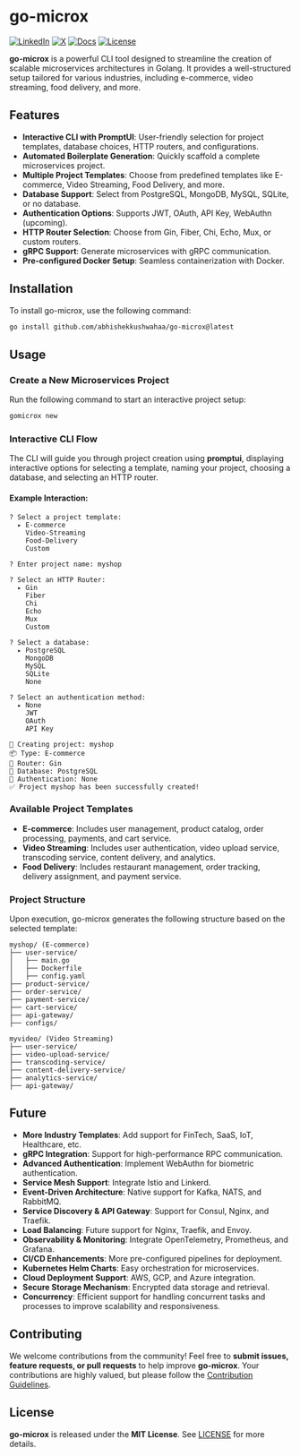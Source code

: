 # go-microx

<a href="https://linkedin.com/in/abhishekkushwahaa">![LinkedIn](https://img.shields.io/badge/LinkedIn-0077B5?style=flat-square&logo=linkedin)</a>
<a href="https://x.com/AbhishekKushwaa">![X](https://img.shields.io/badge/X-000000?style=flat-square&logo=x)</a>
<a href="https://gomicrox.abhishekkushwaha.tech">![Docs](https://img.shields.io/badge/Website-FF4500?style=flat-square)</a>
[![License](https://img.shields.io/badge/license-MIT-blue.svg)](LICENSE)

**go-microx** is a powerful CLI tool designed to streamline the creation of scalable microservices architectures in Golang. It provides a well-structured setup tailored for various industries, including e-commerce, video streaming, food delivery, and more.

## Features

- **Interactive CLI with PromptUI**: User-friendly selection for project templates, database choices, HTTP routers, and configurations.
- **Automated Boilerplate Generation**: Quickly scaffold a complete microservices project.
- **Multiple Project Templates**: Choose from predefined templates like E-commerce, Video Streaming, Food Delivery, and more.
- **Database Support**: Select from PostgreSQL, MongoDB, MySQL, SQLite, or no database.
- **Authentication Options**: Supports JWT, OAuth, API Key, WebAuthn (upcoming).
- **HTTP Router Selection**: Choose from Gin, Fiber, Chi, Echo, Mux, or custom routers.
- **gRPC Support**: Generate microservices with gRPC communication.
- **Pre-configured Docker Setup**: Seamless containerization with Docker.

## Installation

To install go-microx, use the following command:

```sh
go install github.com/abhishekkushwahaa/go-microx@latest
```

## Usage

### Create a New Microservices Project

Run the following command to start an interactive project setup:

```sh
gomicrox new
```

### Interactive CLI Flow

The CLI will guide you through project creation using **promptui**, displaying interactive options for selecting a template, naming your project, choosing a database, and selecting an HTTP router.

#### Example Interaction:

```
? Select a project template:
  ▸ E-commerce
    Video-Streaming
    Food-Delivery
    Custom

? Enter project name: myshop

? Select an HTTP Router:
  ▸ Gin
    Fiber
    Chi
    Echo
    Mux
    Custom

? Select a database:
  ▸ PostgreSQL
    MongoDB
    MySQL
    SQLite
    None

? Select an authentication method:
  ▸ None
    JWT
    OAuth
    API Key

🚀 Creating project: myshop
📦 Type: E-commerce
🔌 Router: Gin
🫙 Database: PostgreSQL
🔐 Authentication: None
✅ Project myshop has been successfully created!
```

### Available Project Templates

- **E-commerce**: Includes user management, product catalog, order processing, payments, and cart service.
- **Video Streaming**: Includes user authentication, video upload service, transcoding service, content delivery, and analytics.
- **Food Delivery**: Includes restaurant management, order tracking, delivery assignment, and payment service.

### Project Structure

Upon execution, go-microx generates the following structure based on the selected template:

```
myshop/ (E-commerce)
├── user-service/
│   ├── main.go
│   ├── Dockerfile
│   ├── config.yaml
├── product-service/
├── order-service/
├── payment-service/
├── cart-service/
├── api-gateway/
├── configs/
```

```
myvideo/ (Video Streaming)
├── user-service/
├── video-upload-service/
├── transcoding-service/
├── content-delivery-service/
├── analytics-service/
├── api-gateway/
```

## Future

- **More Industry Templates**: Add support for FinTech, SaaS, IoT, Healthcare, etc.
- **gRPC Integration**: Support for high-performance RPC communication.
- **Advanced Authentication**: Implement WebAuthn for biometric authentication.
- **Service Mesh Support**: Integrate Istio and Linkerd.
- **Event-Driven Architecture**: Native support for Kafka, NATS, and RabbitMQ.
- **Service Discovery & API Gateway**: Support for Consul, Nginx, and Traefik.
- **Load Balancing**: Future support for Nginx, Traefik, and Envoy.
- **Observability & Monitoring**: Integrate OpenTelemetry, Prometheus, and Grafana.
- **CI/CD Enhancements**: More pre-configured pipelines for deployment.
- **Kubernetes Helm Charts**: Easy orchestration for microservices.
- **Cloud Deployment Support**: AWS, GCP, and Azure integration.
- **Secure Storage Mechanism**: Encrypted data storage and retrieval.
- **Concurrency**: Efficient support for handling concurrent tasks and processes to improve scalability and responsiveness.

## Contributing

We welcome contributions from the community! Feel free to **submit issues, feature requests, or pull requests** to help improve **go-microx**. Your contributions are highly valued, but please follow the [Contribution Guidelines](CONTRIBUTING.md).

## License

**go-microx** is released under the **MIT License**. See [LICENSE](LICENSE) for more details.
